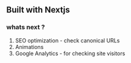 ## Built with Nextjs

### whats next ?

1. SEO optimization - check canonical URLs
2. Animations
3. Google Analytics - for checking site visitors

